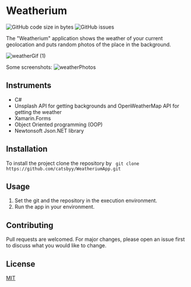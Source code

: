 #  Weatherium

![GitHub code size in bytes](https://img.shields.io/github/repo-size/catsbyy/WeatheriumApp) ![GitHub issues](https://img.shields.io/github/downloads/catsbyy/WeatheriumApp/total)

The "Weatherium" application shows the weather of your current geolocation and puts random photos of the place in the background.

![weatherGif (1)](https://user-images.githubusercontent.com/70683676/121808196-0a7fb380-cc60-11eb-9ddb-5e1eb2262859.gif) 

Some screenshots:
![weatherPhotos](https://user-images.githubusercontent.com/70683676/121808464-4cf5c000-cc61-11eb-86a8-b0b6db6af8fe.jpg)

## Instruments

- C#
- Unsplash API for getting backgrounds and OpenWeatherMap API for getting the weather
- Xamarin.Forms
- Object Oriented programming (OOP)
- Newtonsoft Json.NET library

## Installation

To install the project clone the repository by ``` git clone https://github.com/catsbyy/WeatheriumApp.git```

## Usage

1. Set the git and the repository in the execution environment.
2. Run the app in your environment.

## Contributing

Pull requests are welcomed. For major changes, please open an issue first to discuss what you would like to change.

## License

[MIT](https://choosealicense.com/licenses/mit/)

